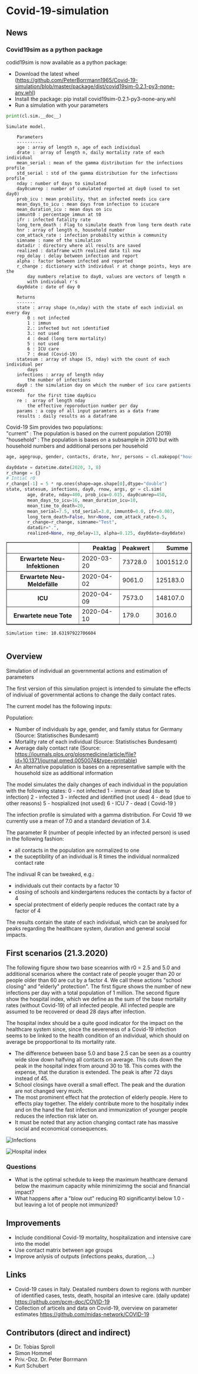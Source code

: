 # Covid-19-simulation

## News

### Covid19sim as a python package
codid19sim is now available as a python package:

* Download the latest wheel (https://github.com/PeterBorrmann1965/Covid-19-simulation/blob/master/package/dist/covid19sim-0.2.1-py3-none-any.whl)
* Install the package:  pip install covid19sim-0.2.1-py3-none-any.whl
* Run a simulation with your parameters


```python
print(cl.sim.__doc__)
```

    Simulate model.
    
        Parameters
        ----------
        age : array of length n, age of each individual
        drate :  array of length n, daily mortality rate of each individual
        mean_serial : mean of the gamma distribution for the infections profile
        std_serial : std of the gamma distribution for the infections profile
        nday : number of days to simulated
        day0cumrep : number of cumulated reported at day0 (used to set day0)
        prob_icu : mean probility, that an infected needs icu care
        mean_days_to_icu : mean days from infection to icucare
        mean_duration_icu : mean days on icu
        immunt0 : percentage immun at t0
        ifr : infected fatality rate
        long_term_death : Flag to simulate death from long term death rate
        hnr : array of length n, household number
        com_attack_rate : infection probabilty within a community
        simname : name of the simulation
        datadir : directory where all results are saved
        realized : dataframe with realized data til now
        rep_delay : delay between infection and report
        alpha : factor between infected and reported
        r_change : dictionary with individual r at change points, keys are the
            day numbers relative to day0, values are vectors of length n
            with individual r's
        day0date : date of day 0
    
        Returns
        -------
        state : array shape (n,nday) with the state of each indivial on every day
            0 : not infected
            1 : immun
            2.: infected but not identified
            3.: not used
            4 : dead (long term mortality)
            5 : not used
            6 : ICU care
            7 : dead (Covid-19)
        statesum : array of shape (5, nday) with the count of each individual per
            days
        infections : array of length nday
            the number of infections
        day0 : the simulation day on which the number of icu care patients exceeds
            for the first time day0icu
        re :  array of length nday
            the effective reporoduction number per day
        params : a copy of all input paramters as a data frame
        results : daily results as a dataframe
        


Covid-19 Sim provides two populations:<br>
"current" : The population is based on the current population (2019) <br>
"household" : The population is bases on a subsample in 2010 but with household numbers and additional persons per household


```python
age, agegroup, gender, contacts, drate, hnr, persons = cl.makepop("household",1000000)
```


```python
day0date = datetime.date(2020, 3, 8)
r_change = {}
# Intial r0
r_change[-1] = 5 * np.ones(shape=age.shape[0],dtype="double")
state, statesum, infections, day0, rnow, args, gr = cl.sim(
        age, drate, nday=400, prob_icu=0.015, day0cumrep=450,
        mean_days_to_icu=16, mean_duration_icu=10,
        mean_time_to_death=20,
        mean_serial=7.5, std_serial=3.0, immunt0=0.0, ifr=0.003,
        long_term_death=False, hnr=None, com_attack_rate=0.5,
        r_change=r_change, simname="Test",
        datadir=".",
        realized=None, rep_delay=13, alpha=0.125, day0date=day0date)
```


<div>
<style scoped>
    .dataframe tbody tr th:only-of-type {
        vertical-align: middle;
    }

    .dataframe tbody tr th {
        vertical-align: top;
    }

    .dataframe thead th {
        text-align: right;
    }
</style>
<table border="1" class="dataframe">
  <thead>
    <tr style="text-align: right;">
      <th></th>
      <th>Peaktag</th>
      <th>Peakwert</th>
      <th>Summe</th>
    </tr>
  </thead>
  <tbody>
    <tr>
      <th>Erwartete Neu-Infektionen</th>
      <td>2020-03-20</td>
      <td>73728.0</td>
      <td>1001512.0</td>
    </tr>
    <tr>
      <th>Erwartete Neu-Meldefälle</th>
      <td>2020-04-02</td>
      <td>9061.0</td>
      <td>125183.0</td>
    </tr>
    <tr>
      <th>ICU</th>
      <td>2020-04-09</td>
      <td>7573.0</td>
      <td>148107.0</td>
    </tr>
    <tr>
      <th>Erwartete neue Tote</th>
      <td>2020-04-10</td>
      <td>179.0</td>
      <td>3016.0</td>
    </tr>
  </tbody>
</table>
</div>


    Simulation time: 10.63197922706604



```python

```



## Overview
Simulation of individual an governmental actions and estimation of parameters

The first version of this simulation project is intended to simulate the effects of indiviual of governmental actions to change the daily contact rates. 

The current model has the following inputs: 

Population: 
- Number of individuals by age, gender, and family status for Germany  (Source: Statistisches Bundesamt)
- Mortality rate of each individual (Source: Statistisches Bundesamt)
- Average daily contact rate (Source: https://journals.plos.org/plosmedicine/article/file?id=10.1371/journal.pmed.0050074&type=printable)
- An alternative population is bases on a representative sample with the household size as additional information

The model simulates the daily changes of each individual in the population with the following states: 
0 - not infected 
1 - immun or dead (due to infection)
2 - infected 
3 - infected and identified (not used)
4 - dead (due to other reasons)
5 - hospialized (not used)
6 - ICU
7 - dead ( Covid-19 )

The infection profile is simulated with a gamma distribution. For Covid 19 we currently use a mean of 7.0 and a standard deviation of 3.4. 

The parameter R (number of people infected by an infected person) is used in the following fashion: 
- all contacts in the population are normalized to one 
- the suceptibility of an individual is R times the individual normalized contact rate 

The indivual R can be tweaked, e.g.:
- individuals cut their contacts by a factor 10 
- closing of schools and kindergartens reduces the contacts by a factor of 4 
- special protectment of elderly people reduces the contact rate by a factor of 4 

The results contain the state of each individual, which can be analysed for peaks regarding the healthcare system, duration and general social impacts. 

## First scenarios (21.3.2020)

The following figure show two base sceanrios with r0 = 2.5 and 5.0 and additional scenarios where the contact rate of people youger than 20 or people older than 60 are cut by a factor 4. We call these actions "school closing" and "elderly" protection". The first figure shows the number of new infections per day with a total population of 1 million. The second figure show the hospital index, which we define as the sum of the base mortality rates (without Covid-19) of all infected people. All infected people are assumed to be recovered or dead 28 days after infection. 

The hospital index should be a quite good indicator for the impact on the healthcare system since, since the severeness of a Covid-19 infection seems to be linked to the health condition of an individual, which should on average be propportional to its mortality rate. 

* The difference between base 5.0 and base 2.5 can be seen as a country wide slow down halfving all contacts on average. This cuts down the peak in the hospital index from around 30 to 18. This comes with the expense, that the duration is extended. The peak is after 72 days instead of 45.
* School closings have overall a small effect. The peak and the duration are not changed very much. 
* The most prominent effect hat the protection of elderly people. Here to effects play together. The eldely contribute more to the hospitaliy index and on the hand the fast infection and immunization of younger people reduces the infection risk later on. 
* It must be noted that any action changing contact rate has massive social and economical consequences.

![Infections](https://github.com/PeterBorrmann1965/Covid-19-simulation/blob/master/infections.png)

![Hospital index](https://github.com/PeterBorrmann1965/Covid-19-simulation/blob/master/hospital_index.png)

### Questions
* What is the optimal schedule to keep the maximum healthcare demand below the maximum capacity while minimizimng the social and financial impact?
* What happens after a "blow out" reducing R0 significantyl below 1.0 - but leaving a lot of people not immunized? 

## Improvements
- Include conditional Covid-19 mortality, hospitalization and intensive care into the model
- Use contact matrix between age groups 
- Improve anlysis of outputs (infections peaks, duration, ...)

## Links
* Covid-19 cases in Italy. Deatailed numbers down to regions with number of identified cases, tests, death, hospital an intesive care. (daily update) https://github.com/pcm-dpc/COVID-19
* Collection of articels and data on Covid-19, overview on parameter estimates https://github.com/midas-network/COVID-19

## Contributors (direct and indirect)
* Dr. Tobias Sproll
* Simon Hommel
* Priv.-Doz. Dr. Peter Borrmann
* Kurt Schubert

